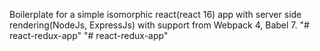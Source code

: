 Boilerplate for a simple isomorphic react(react 16) app with server side rendering(NodeJs, ExpressJs) with support from Webpack 4, Babel 7. 
"# react-redux-app" 
"# react-redux-app" 
